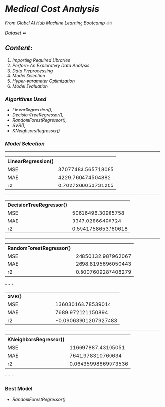 # *Medical Cost Analysis*

*From [Global AI Hub](https://globalaihub.com/) Machine Learning  Bootcamp 🔥🔥*

*[Dataset](https://www.kaggle.com/datasets/mirichoi0218/insurance) ⬅*

## *Content*:

1. *Importing Required Libraries*
2. *Perform An Exploratory Data Analysis*
3. *Data Preprocessing*
4. *Model Selection*
5. *Hyper-parameter Optimization*
6. *Model Evaluation*

### *Algorithms Used*

- *LinearRegression(),*
- *DecisionTreeRegressor(),*
- *RandomForestRegressor(),*
- *SVR(),*
- *KNeighborsRegressor()*

### *Model Selection*

- - -
<table>
<th>LinearRegression()</th>
<tr><td>MSE</td><td>37077483.565718085</td><tr>
<tr><td>MAE</td><td>4229.760474504882</td><tr>
<tr><td>r2</td><td>0.7027266053731205</td><tr>
</table>

- - -

<table>
<th>DecisionTreeRegressor()</th>
<tr><td>MSE</td><td>50616496.30965758</td><tr>
<tr><td>MAE</td><td>3347.02866490724</td><tr>
<tr><td>r2</td><td>0.5941758653760618</td><tr>
</table>

- - -
<table>
<th>RandomForestRegressor()</th>
<tr><td>MSE</td><td>24850132.987962067</td><tr>
<tr><td>MAE</td><td>2698.8195696050443</td><tr>
<tr><td>r2</td><td>0.8007609287408279</td><tr>
</table>
- - -

<table>
<th>SVR()&nbsp;&nbsp;&nbsp;&nbsp;&nbsp;&nbsp;&nbsp;&nbsp;&nbsp;&nbsp;&nbsp;&nbsp;&nbsp;&nbsp;&nbsp;&nbsp;&nbsp;&nbsp;&nbsp;&nbsp; &nbsp;</th>
<tr><td>MSE</td><td>136030168.78539014</td><tr>
<tr><td>MAE</td><td>7689.972121150894</td><tr>
<tr><td>r2</td><td>-0.09063901207927483</td><tr>
</table>

- - -

<table>
<th>KNeighborsRegressor()</th>
<tr><td>MSE</td><td>116697887.43105051</td><tr>
<tr><td>MAE</td><td>7641.978310760634</td><tr>
<tr><td>r2</td><td>0.06435998869973536</td><tr>
</table>
- - -





### Best Model

- *RandomForestRegressor()*





